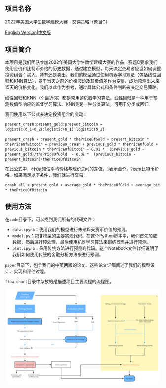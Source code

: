 ## 项目名称
2022年美国大学生数学建模大赛 - 交易策略（题目C）

[English Version](README.en.md)|[中文版](README.md)

## 项目简介
本项目是我们团队参加2022年美国大学生数学建模大赛的作品。赛题C要求我们使用金价和比特币价格的历史数据，通过建立模型，每天决定交易者应当如何调整投资组合：买入、持有还是卖出。我们的模型通过使用机器学习方法（包括线性回归和KNN算法），基于当天之前的价格波动及其极值差作为变量，成功预测出未来15天的价格变化。我们以此作为参考，通过具体公式和条件判断来决定交易策略。

线性回归和KNN（K-最近邻）都是常用的机器学习算法。线性回归是一种用于预测数值型响应的监督学习算法。KNN则是一种分类算法，可用于分类或回归。

我们使用以下公式来决定投资组合的变动：
```
present_crash:present_gold:present_bitcoin = logistic(δ_1+δ_2):logistic(δ_1):logistic(δ_2)

present_crash + present_gold * thePriceOfGold + present_bitcoin * thePriceOfBitcoin = previous_crash + previous_gold * thePriceOfGold + previous_bitcoin * thePriceOfBitcoin - 0.01 *  (previous_gold - present_gold)/thePriceOfGold  - 0.02 *  (previous_bitcoin - present_bitcoin)/thePriceOfBitcoin
```
在此公式中，`δ`代表预估平均价格与现价之间的差值，`1`表示金价，`2`表示比特币价格。如果满足以下条件，我们就进行交易：
```
crash_all < present_gold + average_gold * thePriceOfGold + average_bit * thePriceOfBitcoin
```

## 使用方法
在`code`目录下，可以找到我们所有的代码文件：
- `data.ipynb`：使用我们的模型进行未来15天货币价值的预测。
- `model.py`：包含模型的主要实现代码。在这个Python脚本中，我们首先加载数据，然后进行预处理，最后使用机器学习算法来训练模型并进行预测。
- `plot.ipynb`：采用传统方法进行预测的代码。这个Notebook文件详细说明了我们如何使用传统的金融分析方法来进行预测。

`paper`目录下，包含我们的中英两版的论文。这些论文详细阐述了我们的模型设计、实现和评估过程。

`flow_chart`目录中存放的是描述项目主要流程的流程图。

![Project Flowchart](flow_chart/flow.svg)
